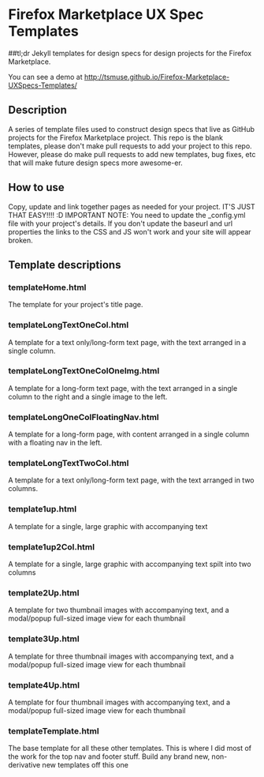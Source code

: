 # Firefox Marketplace UX Spec Templates

##tl;dr
Jekyll templates for design specs for design projects for the Firefox Marketplace. 

You can see a demo at http://tsmuse.github.io/Firefox-Marketplace-UXSpecs-Templates/

## Description
A series of template files used to construct design specs that live as GitHub projects for the Firefox Marketplace project. This repo is the blank templates, please don't make pull requests to add your project to this repo. However, please do make pull requests to add new templates, bug fixes, etc that will make future design specs more awesome-er.

## How to use
Copy, update and link together pages as needed for your project. IT'S JUST THAT EASY!!!! :D IMPORTANT NOTE: You need to update the _config.yml file with your project's details. If you don't update the baseurl and url properties the links to the CSS and JS won't work and your site will appear broken.


## Template descriptions

### templateHome.html
The template for your project's title page. 

### templateLongTextOneCol.html
A template for a text only/long-form text page, with the text arranged in a single column.

### templateLongTextOneColOneImg.html
A template for a long-form text page, with the text arranged in a single column to the right and a single image to the left.

### templateLongOneColFloatingNav.html
A template for a long-form page, with content arranged in a single column with a floating nav in the left.

### templateLongTextTwoCol.html
A template for a text only/long-form text page, with the text arranged in two columns.

### template1up.html
A template for a single, large graphic with accompanying text

### template1up2Col.html
A template for a single, large graphic with accompanying text spilt into two columns

### template2Up.html
A template for two thumbnail images with accompanying text, and a modal/popup full-sized image view for each thumbnail

### template3Up.html
A template for three thumbnail images with accompanying text, and a modal/popup full-sized image view for each thumbnail

### template4Up.html
A template for four thumbnail images with accompanying text, and a modal/popup full-sized image view for each thumbnail

### templateTemplate.html
The base template for all these other templates. This is where I did most of the work for the top nav and footer stuff. Build any brand new, non-derivative new templates off this one 
